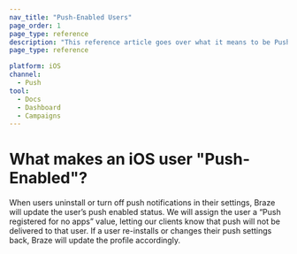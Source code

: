 ```yaml
---
nav_title: "Push-Enabled Users"
page_order: 1
page_type: reference
description: "This reference article goes over what it means to be Push-Enabled."
page_type: reference

platform: iOS
channel:
  - Push
tool:
  - Docs
  - Dashboard
  - Campaigns
---
```


# What makes an iOS user "Push-Enabled"?


When users uninstall or turn off push notifications in their settings, Braze will update the user’s push enabled status. We will assign the user a “Push registered for no apps” value, letting our clients know that push will not be delivered to that user. If a user re-installs or changes their push settings back, Braze will update the profile accordingly. 